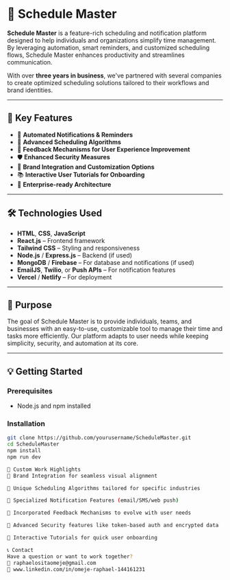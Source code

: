 # 📅 Schedule Master

**Schedule Master** is a feature-rich scheduling and notification platform designed to help individuals and organizations simplify time management. By leveraging automation, smart reminders, and customized scheduling flows, Schedule Master enhances productivity and streamlines communication.

With over **three years in business**, we've partnered with several companies to create optimized scheduling solutions tailored to their workflows and brand identities.

---



## 🧩 Key Features

- 🔔 **Automated Notifications & Reminders**  
- 📆 **Advanced Scheduling Algorithms**  
- 🧠 **Feedback Mechanisms for User Experience Improvement**  
- 🛡️ **Enhanced Security Measures**  
- 🧩 **Brand Integration and Customization Options**  
- 📚 **Interactive User Tutorials for Onboarding**  
- 💼 **Enterprise-ready Architecture**

---

## 🛠️ Technologies Used

- **HTML**, **CSS**, **JavaScript**
- **React.js** – Frontend framework
- **Tailwind CSS** – Styling and responsiveness
- **Node.js** / **Express.js** – Backend (if used)
- **MongoDB** / **Firebase** – For database and notifications (if used)
- **EmailJS**, **Twilio**, or **Push APIs** – For notification features
- **Vercel** / **Netlify** – For deployment

---


## 🧠 Purpose

The goal of Schedule Master is to provide individuals, teams, and businesses with an easy-to-use, customizable tool to manage their time and tasks more efficiently. Our platform adapts to user needs while keeping simplicity, security, and automation at its core.

---

## 💡 Getting Started

### Prerequisites

- Node.js and npm installed

### Installation

```bash
git clone https://github.com/yourusername/ScheduleMaster.git
cd ScheduleMaster
npm install
npm run dev

🧪 Custom Work Highlights
🎨 Brand Integration for seamless visual alignment

🔄 Unique Scheduling Algorithms tailored for specific industries

🔔 Specialized Notification Features (email/SMS/web push)

🔁 Incorporated Feedback Mechanisms to evolve with user needs

🔐 Advanced Security features like token-based auth and encrypted data

🧭 Interactive Tutorials for quick user onboarding

📞 Contact
Have a question or want to work together?
📧 raphaelositaomeje@gmail.com
🔗 www.linkedin.com/in/omeje-raphael-144161231



